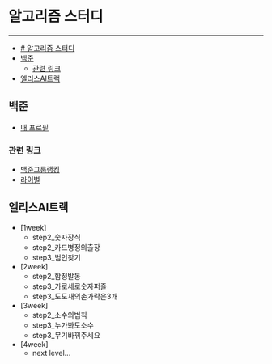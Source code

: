 # 알고리즘 스터디
----------------------------------------------------------------
- [# 알고리즘 스터디](#-알고리즘-스터디)
- [백준](#백준)
  - [관련 링크](#관련-링크)
- [엘리스AI트랙](#엘리스ai트랙)

## 백준
+ [내 프로필](https://www.acmicpc.net/user/cute_jjang)

### 관련 링크
+ [백준그룹랭킹](https://www.acmicpc.net/group/ranklist/12750)
+ [라이벌](https://solved.ac/ranking/rival)

## 엘리스AI트랙
+ [1week]
  + step2_숫자장식
  + step2_카드병정의출장
  + step3_범인찾기
+ [2week]
  + step2_함정발동
  + step3_가로세로숫자퍼즐
  + step3_도도새의손가락은3개
+ [3week]
  + step2_소수의법칙
  + step3_누가봐도소수
  + step3_무기바꿔주세요
+ [4week]
  + next level...

